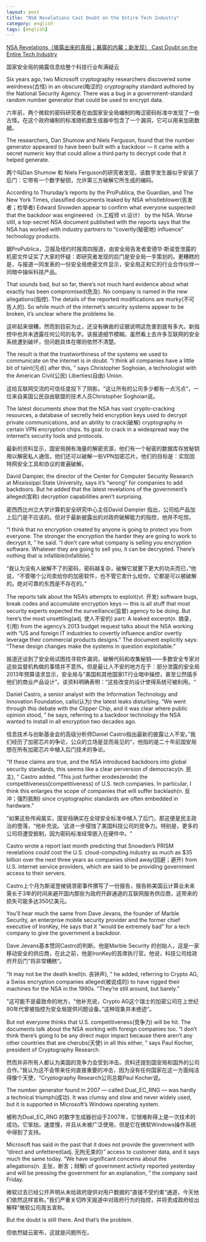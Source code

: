 ```yaml
---
layout: post
title: "NSA Revelations Cast Doubt on the Entire Tech Industry"
category: english
tags: [english]
---
```

[NSA Revelations（揭露出来的真相；暴露的内幕；新发现） Cast Doubt on the Entire Tech Industry](http://xue.youdao.com/biarticle.a?articleId=856819385276378169&date=2013-09-16&position=read&channelType=personal)  

国家安全局的揭露信息给整个科技行业布满疑云

Six years ago, two Microsoft cryptography researchers discovered some weirdness(古怪) in an obscure(晦涩的) cryptography standard authored by the National Security Agency. There was a bug in a government-standard random number generator that could be used to encrypt data.  

六年前，两个微软的密码研究者在由国家安全局编制的晦涩密码标准中发现了一些古怪。在这个政府编制的标准随机数生成器中包含了一个漏洞，它可以用来加密数据。  

The researchers, Dan Shumow and Niels Ferguson, found that the number generator appeared to have been built with a backdoor — it came with a secret numeric key that could allow a third party to decrypt code that it helped generate.  

两个叫Dan Shumow 和 Niels Ferguson的研究者发现，该数字发生器似乎安装了后门：它带有一个数字秘钥，允许第三方破解它所生成的编码。  

According to Thursday’s reports by the ProPublica, the Guardian, and The New York Times, classified documents leaked by NSA whistleblower(告发者；检举者) Edward Snowden appear to confirm what everyone suspected: that the backdoor was engineered（n.工程师 vt.设计） by the NSA. Worse still, a top-secret NSA document published with the reports says that the NSA has worked with industry partners to “covertly(秘密地) influence” technology products.  

据ProPublica，卫报及纽约时报周四报道，由安全局告发者爱德华·斯诺登泄露的机密文件证实了大家的怀疑：即研究者发现的后门是安全局一手策划的。更糟糕的是，与报道一同发表的一份安全局绝密文件显示，安全局正和它的行业合作伙伴一同暗中操纵科技产品。  

That sounds bad, but so far, there’s not much hard evidence about what exactly has been compromised(危及). No company is named in the new allegations(指控). The details of the reported modifications are murky(不可告人的). So while much of the internet’s security systems appear to be broken, it’s unclear where the problems lie.  

这听起来很糟，然而到目前为止，还没有确凿的证据说明这危害到底有多大。新指控中也并未透露任何公司的名字。该报道细节模糊。虽然看上去许多互联网的安全系统遭到破坏，但问题具体在哪则依然不清楚。  

The result is that the trustworthiness of the systems we used to communicate on the internet is in doubt. “I think all companies have a little bit of taint(污点) after this, ” says Christopher Soghoian, a technologist with the American Civil(公民) Liberties(自由) Union.  

这给互联网交流的可信任度投下了阴影。“这让所有的公司多少都有一点污点”，一位来自美国公民自由联盟的技术人员Christopher Soghoian说。  

The latest documents show that the NSA has vast crypto-cracking resources, a database of secretly held encryption keys used to decrypt private communications, and an ability to crack(破解) cryptography in certain VPN encryption chips. Its goal: to crack in a widespread way the internet’s security tools and protocols.  

最新的资料显示，国安局拥有海量的解密资源，他们有一个秘密的数据库存放秘钥用以解密私人通信，他们还可以破解一些VPN加密芯片。他们的目标是：实现因特网安全工具和协议的普遍破解。  

David Dampier, the director of the Center for Computer Security Research at Mississippi State University, says it’s “wrong” for companies to add backdoors. But he added that the latest revelations of the government’s alleged(宣称) decryption capabilities aren’t surprising.  

密西西比州立大学计算机安全研究中心主任David Dampier 指出，公司给产品加上后门是不应该的。但对于最新披露出的对政府破解能力的指控，他并不吃惊。  

“I think that no encryption created by anyone is going to protect you from everyone. The stronger the encryption the harder they are going to work to decrypt it, ” he said. “I don’t care what company is selling you encryption software. Whatever they are going to sell you, it can be decrypted. There’s nothing that is infallible(infallible).”  

“我认为没有人破解不了的密码，密码越复杂，破解它就要下更大的功夫而已，”他说，“不管哪个公司卖给你的加密软件，也不管它卖什么给你，它都是可以被破解的。绝对可靠的东西是不存在的。”  

The reports talk about the NSA’s attempts to exploit(vt. 开发) software bugs, break codes and accumulate encryption keys — this is all stuff that most security experts expected the surveillance(监督) agency to be doing. But here’s the most unsettling(adj. 使人不安的) part: A leaked excerpt(n. 摘录，引用) from the agency’s 2013 budget request talks about the NSA working with “US and foreign IT industries to covertly influence and/or overtly leverage their commercial products designs.” The document explicitly says: “These design changes make the systems in question exploitable.”  

报道还谈到了安全局试图找寻软件漏洞，破解代码和收集秘钥——多数安全专家对这些监督机构做的事情并不意外。但是最让人不安的地方在于：部分泄露的安全局2013年预算请求显示，安全局与“美国和其他国家IT行业暗中操控，甚至公然插手他们的商业产品设计”。该资料明确表明：”这些改变的设计使得系统可被利用。“  

Daniel Castro, a senior analyst with the Information Technology and Innovation Foundation, calls(认为) the latest leaks disturbing. “We went through this debate with the Clipper Chip, and it was clear where public opinion stood, ” he says, referring to a backdoor technology the NSA wanted to install in all encryption two decades ago.  

信息技术与创新基金会的高级分析师Daniel Castro指出最新的披露让人不安。”我们经历了加密芯片的争论，公众的立场是显而易见的“，他指的是二十年前国安局想在所有加密芯片中植入后门技术的争论。  

“If these claims are true, and the NSA introduced backdoors into global security standards, this seems like a clear perversion of democracy(n. 民主), ” Castro added. “This just further erodes(erode) the competitiveness(competitiveness) of U.S. tech companies. In particular, I think this enlarges the scope of companies that will suffer backlash(n. 反冲；强烈抵制) since cryptographic standards are often embedded in hardware.”  

”如果这些传闻属实，国安局确实在全球安全标准中植入了后门，那这便是民主政治的堕落，“他补充说。'这进一步侵蚀了美国科技公司的竞争力。特别是，更多的公司将遭受抵制，因为密码标准经常嵌入在硬件中。"  

Castro wrote a report last month predicting that Snowden’s PRISM revelations could cost the U.S. cloud-computing industry as much as $35 billion over the next three years as companies shied away(回避；避开) from U.S. internet service providers, which are said to be providing government access to their servers.  

Castro上个月为斯诺登棱镜泄密事件撰写了一份报告，报告称美国云计算业未来需长于3年的时间来避开国内那些为政府开辟通道的互联网服务供应商，这带来的损失可能多达350亿美元。  

You’ll hear much the same from Dave Jevans, the founder of Marble Security, an enterprise mobile security provider and the former chief executive of IronKey, He says that it “would be extremely bad” for a tech company to give the government a backdoor.  

Dave Jevans基本赞同Castro的判断。他是Marble Security 的创始人，这是一家移动安全的供应商，在此之前，他是IronKey的首席执行官。他说，科技公司给政府开后门”将非常糟糕“。  

“It may not be the death knell(n. 丧钟声), ” he added, referring to Crypto AG, a Swiss encryption companies alleged(被说成的) to have rigged their machines for the NSA in the 1990s. ”They’re still around, but barely.”  

"这可能不是最致命的地方，"他补充说，Crypto AG这个瑞士的加密公司在上世纪90年代曾被指控为安全局提供问题设备。”这种现象并未绝迹“。  

But not everyone thinks that U.S. competitiveness(竞争力) will be hit. The documents talk about the NSA working with foreign companies too. “I don’t think there’s going to be any direct major impact because there aren’t any other countries that are cherubs(天使) in all this either, ” says Paul Kocher, president of Cryptography Research.  

然而并非所有人都认为美国的竞争力会受到冲击。资料还提到国安局和国外的公司合作。”我认为这不会带来任何直接重要的冲击，因为没有任何国家在这一方面纯洁得像个天使，“Cryptography Research公司总裁Paul Kocher说。  

The number generator found in 2007 — called Dual_EC_RNG — was hardly a technical triumph(成功). It was clumsy and slow and never widely used, but it is supported in Microsoft’s Windows operating system.  

被称为Dual_EC_RNG 的数字生成器创设于2007年，它很难称得上是一次技术的成功。它笨拙，速度慢，并且从未被广泛使用，但是它在微软Windows操作系统中得到了支持。  

Microsoft has said in the past that it does not provide the government with “direct and unfettered(adj. 无拘无束的)” access to customer data, and it says much the same today. “We have significant concerns about the allegations(n. 主张，断言；辩解) of government activity reported yesterday and will be pressing the government for an explanation, ” the company said Friday.  

微软过去已经公开声明从未给政府提供对用户数据的”直接不受约束“通道，今天他们依然这样宣称。”我们严重关切昨天报道中对政府行为的指控，并将责成政府给出解释“微软公司周五宣称。    

But the doubt is still there. And that’s the problem.  

但依然疑云密布，这就是问题所在。
